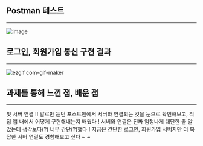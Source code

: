 ## Postman 테스트

---
![image](https://user-images.githubusercontent.com/53547556/118372354-2c97fe80-b5ec-11eb-8ac2-2557f3fb4ad1.png)




## 로그인, 회원가입 통신 구현 결과

---
![ezgif com-gif-maker](https://user-images.githubusercontent.com/53547556/118372357-33267600-b5ec-11eb-83a1-2ec6590ce108.gif)


## 과제를 통해 느낀 점, 배운 점

---
첫 서버 연결 !! 말로만 듣던 포스트맨에서 서버와 연결되는 것을 눈으로 확인해보고, 직접 앱 내에서 어떻게 구현해내는지 배웠다 !
서버와 연결은 진짜 엄청나게 대단한 줄 알았는데 생각보다(?) 너무 간단(?)했다 !
지금은 간단한 로그인, 회원가입 서버지만 더 복잡한 서버 연결도 경험해보고 싶다 ~ ~
